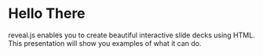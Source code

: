 # Hello There

reveal.js enables you to create beautiful interactive slide decks using HTML. This presentation will show you examples of what it can do.
